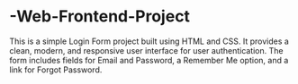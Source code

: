 # -Web-Frontend-Project
This is a simple Login Form project built using HTML and CSS. It provides a clean, modern, and responsive user interface for user authentication. The form includes fields for Email and Password, a Remember Me option, and a link for Forgot Password.
